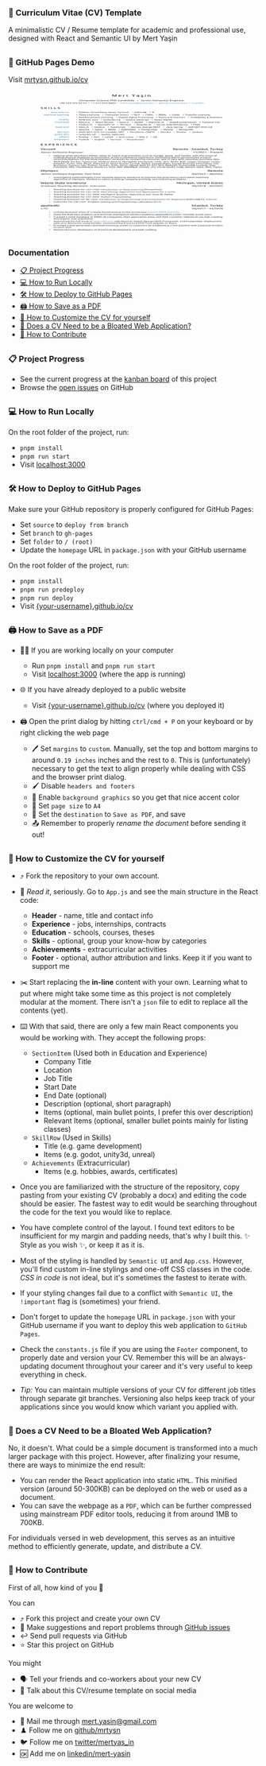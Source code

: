 ### 📝 Curriculum Vitae (CV) Template

A minimalistic CV / Resume template for academic and professional use, designed with React and Semantic UI by Mert Yaşin

##

### 🔗 GitHub Pages Demo

Visit [mrtysn.github.io/cv](https://mrtysn.github.io/cv/)

[![CV Preview](cv-preview.gif)](https://mrtysn.github.io/cv/)

##

### Documentation

- [📋 Project Progress](#progress)
- [💻 How to Run Locally](#run)
- [🛠️ How to Deploy to GitHub Pages](#deploy)
- [🖨️ How to Save as a PDF](#save)
- [🎨 How to Customize the CV for yourself](#customize)
- [🐌 Does a CV Need to be a Bloated Web Application?](#why)
- [🙌 How to Contribute](#contribute)

## <a name="progress"></a>

### 📋 Project Progress

- See the current progress at the [kanban board](https://github.com/users/mrtysn/projects/2) of this project
- Browse the [open issues](https://github.com/mrtysn/cv/issues) on GitHub

## <a name="run"></a>

### 💻 How to Run Locally

On the root folder of the project, run:

- `pnpm install`
- `pnpm run start`
- Visit [localhost:3000](http://localhost:3000)

## <a name="deploy"></a>

### 🛠️ How to Deploy to GitHub Pages

Make sure your GitHub repository is properly configured for GitHub Pages:

- Set `source` to `deploy from branch`
- Set `branch` to `gh-pages`
- Set `folder` to `/ (root)`
- Update the `homepage` URL in `package.json` with your GitHub username

On the root folder of the project, run:

- `pnpm install`
- `pnpm run predeploy`
- `pnpm run deploy`
- Visit [{your-username}.github.io/cv](https://mrtysn.github.io/cv/)

## <a name="save"></a>

### 🖨️ How to Save as a PDF

- 👨‍💻 If you are working locally on your computer

  - Run `pnpm install` and `pnpm run start`
  - Visit [localhost:3000](http://localhost:3000) (where the app is running)

- 🌐 If you have already deployed to a public website

  - Visit [{your-username}.github.io/cv](https://mrtysn.github.io/cv/) (where you deployed it)

- 🖨️ Open the print dialog by hitting `ctrl/cmd + P` on your keyboard or by right clicking the web page
  - 🖊️ Set `margins` to `custom`. Manually, set the top and bottom margins to around `0.19 inches` inches and the rest to `0`. This is (unfortunately) necessary to get the text to align properly while dealing with CSS and the browser print dialog.
  - 🖌️ Disable `headers and footers`
  - 🧹 Enable `background graphics` so you get that nice accent color
  - 📃 Set `page size` to `A4`
  - 💾 Set the `destination` to `Save as PDF`, and save
  - 📤 Remember to properly _rename the document_ before sending it out!

## <a name="customize"></a>

### 🎨 How to Customize the CV for yourself

- ⤴️ Fork the repository to your own account.

- 📖 _Read it_, seriously. Go to `App.js` and see the main structure in the React code:

  - **Header** - name, title and contact info
  - **Experience** - jobs, internships, contracts
  - **Education** - schools, courses, theses
  - **Skills** - optional, group your know-how by categories
  - **Achievements** - extracurricular activities
  - **Footer** - optional, author attribution and links. Keep it if you want to support me

- ✂️ Start replacing the **in-line** content with your own. Learning what to put where might take some time as this project is not completely modular at the moment. There isn't a `json` file to edit to replace all the contents (yet).
- ⌨️ With that said, there are only a few main React components you would be working with. They accept the following props:
  - `SectionItem` (Used both in Education and Experience)
    - Company Title
    - Location
    - Job Title
    - Start Date
    - End Date (optional)
    - Description (optional, short paragraph)
    - Items (optional, main bullet points, I prefer this over description)
    - Relevant Items (optional, smaller bullet points mainly for listing classes)
  - `SkillRow` (Used in Skills)
    - Title (e.g. game development)
    - Items (e.g. godot, unity3d, unreal)
  - `Achievements` (Extracurricular)
    - Items (e.g. hobbies, awards, certificates)
- Once you are familiarized with the structure of the repository, copy pasting from your existing CV (probably a docx) and editing the code should be easier. The fastest way to edit would be searching throughout the code for the text you would like to replace.

- You have complete control of the layout. I found text editors to be insufficient for my margin and padding needs, that's why I built this. ✨ Style as you wish ✨, or keep it as it is.
- Most of the styling is handled by `Semantic UI` and `App.css`. However, you'll find custom in-line stylings and one-off CSS classes in the code. _CSS in code_ is not ideal, but it's sometimes the fastest to iterate with.
- If your styling changes fail due to a conflict with `Semantic UI`, the `!important` flag is (sometimes) your friend.
- Don't forget to update the `homepage` URL in `package.json` with your GitHub username if you want to deploy this web application to `GitHub Pages`.
- Check the `constants.js` file if you are using the `Footer` component, to properly date and version your CV. Remember this will be an always-updating document throughout your career and it's very useful to keep everything in check.
- _Tip:_ You can maintain multiple versions of your CV for different job titles through separate git branches. Versioning also helps keep track of your applications since you would know which variant you applied with.

## <a name="why"></a>

### 🐌 Does a CV Need to be a Bloated Web Application?

No, it doesn't. What could be a simple document is transformed into a much larger package with this project. However, after finalizing your resume, there are ways to minimize the end result:

- You can render the React application into static `HTML`. This minified version (around 50-300KB) can be deployed on the web or used as a document.
- You can save the webpage as a `PDF`, which can be further compressed using mainstream PDF editor tools, reducing it from around 1MB to 700KB.

For individuals versed in web development, this serves as an intuitive method to efficiently generate, update, and distribute a CV.

## <a name="contribute"></a>

### 🙌 How to Contribute

First of all, how kind of you 🤗

You can

- ⤴️ Fork this project and create your own CV
- 💯 Make suggestions and report problems through [GitHub issues](https://github.com/mrtysn/cv/issues)
- ↩️ Send pull requests via GitHub
- ⭐ Star this project on GitHub

You might

- 🗣️ Tell your friends and co-workers about your new CV
- 💭 Talk about this CV/resume template on social media

You are welcome to

- 📧 Mail me through [mert.yasin@gmail.com](mailto:mert.yasin@gmail.com)
- ♟️ Follow me on [github/mrtysn](https://github.com/mrtysn)
- 🐦 Follow me on [twitter/mertyas_in](https://twitter.com/mertyas_in)
- 🆗 Add me on [linkedin/mert-yasin](https://linkedin.com/in/mert-yasin/)
